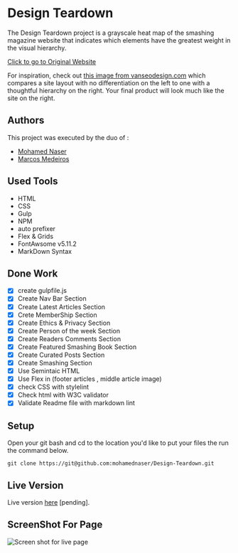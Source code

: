 # Design Teardown

The Design Teardown project is a grayscale heat map of the smashing magazine website that indicates which elements have the greatest weight in the visual hierarchy.

[Click to go to Original Website ](https://www.smashingmagazine.com/)

For inspiration, check out [this image from vanseodesign.com](https://web.archive.org/web/20170628134444/http://www.vanseodesign.com/blog/wp-content/uploads/2009/12/visual-hierarchy-compared.png) which compares a site layout with no differentiation on the left to one with a thoughtful hierarchy on the right. Your final product will look much like the site on the right.

## Authors

This project was executed by the duo of :

- [Mohamed Naser](https://www.linkedin.com/in/mohamednaseramein/)
- [Marcos Medeiros](https://www.linkedin.com/in/marcos-medeiros-6a079a18a/)

## Used Tools

- HTML
- CSS
- Gulp
- NPM
- auto prefixer
- Flex & Grids
- FontAwsome v5.11.2
- MarkDown Syntax

## Done Work

- [x] create gulpfile.js
- [X] Create Nav Bar Section
- [x] Create Latest Articles Section
- [x] Crete MemberShip Section
- [X] Create Ethics & Privacy Section
- [X] Create Person of the week Section
- [x] Create Readers Comments Section
- [x] Create Featured Smashing Book Section 
- [x] Create Curated Posts Section 
- [x] Create Smashing Section  
- [x] Use Semintaic HTML
- [x] Use Flex in (footer articles , middle article image)
- [x] check CSS with stylelint
- [x] Check html with W3C validator
- [x] Validate Readme file with markdown lint

## Setup

Open your git bash and cd to the location you'd like to put your files the run the command below.

```console
git clone https://git@github.com:mohamednaser/Design-Teardown.git
```

## Live Version

Live version [here](www.google.com) [pending].

## ScreenShot For Page

![Screen shot for live page](./src/imgs/full_page_screenshot.png)
